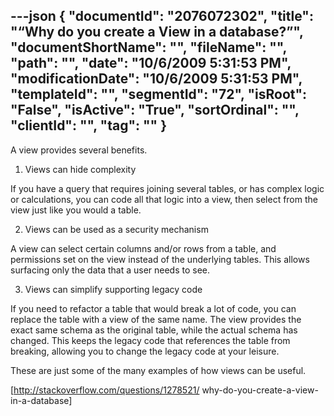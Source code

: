 ---json
{
  "documentId": "2076072302",
  "title": "“Why do you create a View in a database?”",
  "documentShortName": "",
  "fileName": "",
  "path": "",
  "date": "10/6/2009 5:31:53 PM",
  "modificationDate": "10/6/2009 5:31:53 PM",
  "templateId": "",
  "segmentId": "72",
  "isRoot": "False",
  "isActive": "True",
  "sortOrdinal": "",
  "clientId": "",
  "tag": ""
}
---

A view provides several benefits.

1. Views can hide complexity

If you have a query that requires joining several tables, or has complex logic or calculations, you can code all that logic into a view, then select from the view just like you would a table.

2. Views can be used as a security mechanism

A view can select certain columns and/or rows from a table, and permissions set on the view instead of the underlying tables. This allows surfacing only the data that a user needs to see.

3. Views can simplify supporting legacy code

If you need to refactor a table that would break a lot of code, you can replace the table with a view of the same name. The view provides the exact same schema as the original table, while the actual schema has changed. This keeps the legacy code that references the table from breaking, allowing you to change the legacy code at your leisure.

These are just some of the many examples of how views can be useful.

[http://stackoverflow.com/questions/1278521/
    why-do-you-create-a-view-in-a-database]
